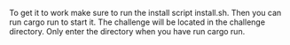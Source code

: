 To get it to work make sure to run the install script install.sh. Then you can run cargo run to start it. The challenge will be located in the challenge directory. Only enter the directory when you have run cargo run.
